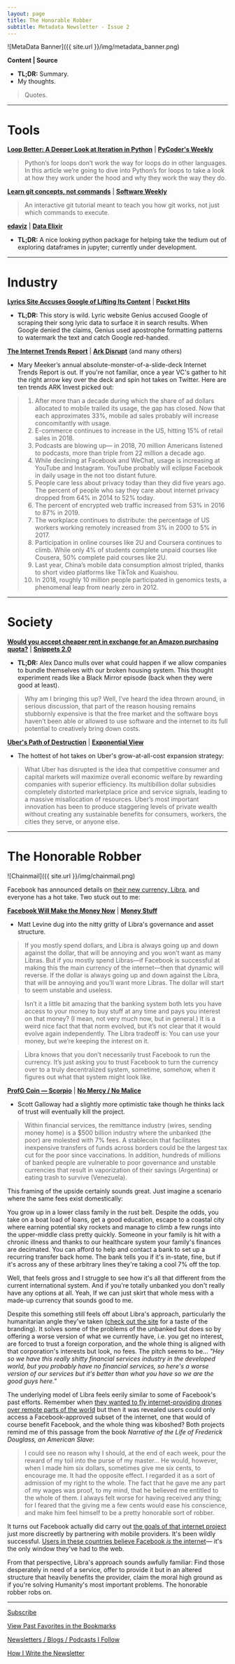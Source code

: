 ```yaml
---
layout: page
title: The Honorable Robber
subtitle: Metadata Newsletter - Issue 2
---
```


![MetaData Banner]({{ site.url }}/img/metadata_banner.png)

**Content \| Source**

- **TL;DR:** Summary.
- My thoughts.

> Quotes.

---

# Tools

[**Loop Better: A Deeper Look at Iteration in Python**](https://treyhunner.com/2019/06/loop-better-a-deeper-look-at-iteration-in-python/) \| [**PyCoder's Weekly**](https://pycoders.com/)

> Python’s for loops don’t work the way for loops do in other languages. In this article we’re going to dive into Python’s for loops to take a look at how they work under the hood and why they work the way they do.

[**Learn git concepts, not commands**](https://dev.to/unseenwizzard/learn-git-concepts-not-commands-4gjc) \| [**Software Weekly**](https://us12.campaign-archive.com/home/?u=0e61a764c5cf33d9f3eff0749&id=846fac531b)

> An interactive git tutorial meant to teach you how git works, not just which commands to execute.

[**edaviz**](https://github.com/tkrabel/edaviz) \| [**Data Elixir**](https://dataelixir.com/)

- **TL;DR:** A nice looking python package for helping take the tedium out of exploring dataframes in jupyter; currently under development.

---

# Industry

[**Lyrics Site Accuses Google of Lifting Its Content**](https://www.wsj.com/articles/lyrics-site-genius-com-accuses-google-of-lifting-its-content-11560677400?mod=hp_lead_pos2) \| [**Pocket Hits**](https://getpocket.com/explore/pocket-hits)

- **TL;DR:** This story is wild. Lyric website Genius accused Google of scraping their song lyric data to surface it in search results. When Google denied the claims, Genius used apostrophe formatting patterns to watermark the text and catch Google red-handed.

[**The Internet Trends Report**](https://www.bondcap.com/report/itr19/) \| [**Ark Disrupt**](https://ark-invest.com/ark-newsletter) (and many others)

- Mary Meeker’s annual absolute-monster-of-a-slide-deck Internet Trends Report is out. If you're not familiar, once a year VC's gather to hit the right arrow key over the deck and spin hot takes on Twitter. Here are ten trends ARK Invest picked out:

> 1. After more than a decade during which the share of ad dollars allocated to mobile trailed its usage, the gap has closed. Now that each approximates 33%, mobile ad sales probably will increase concomitantly with usage.
> 2. E-commerce continues to increase in the US, hitting 15% of retail sales in 2018.
> 3. Podcasts are blowing up— in 2018, 70 million Americans listened to podcasts, more than triple from 22 million a decade ago.
> 4. While declining at Facebook and WeChat, usage is increasing at YouTube and Instagram. YouTube probably will eclipse Facebook in daily usage in the not too distant future.
> 5. People care less about privacy today than they did five years ago. The percent of people who say they care about internet privacy dropped from 64% in 2014 to 52% today.
> 6. The percent of encrypted web traffic increased from 53% in 2016 to 87% in 2019.
> 7. The workplace continues to distribute: the percentage of US workers working remotely increased from 3% in 2000 to 5% in 2017.
> 8. Participation in online courses like 2U and Coursera continues to climb. While only 4% of students complete unpaid courses like Cousera, 50% complete paid courses like 2U.
> 9. Last year, China’s mobile data consumption almost tripled, thanks to short video platforms like TikTok and Kuaishou.
> 10. In 2018, roughly 10 million people participated in genomics tests, a phenomenal leap from nearly zero in 2012.

---

# Society

[**Would you accept cheaper rent in exchange for an Amazon purchasing quota?**](https://alexdanco.com/2019/06/12/would-you-accept-cheaper-rent-in-exchange-for-a-monthly-amazon-purchasing-quota/) \| [**Snippets 2.0**](https://danco.substack.com/)

- **TL;DR:** Alex Danco mulls over what could happen if we allow companies to bundle themselves with our broken housing system. This thought experiment reads like a Black Mirror episode (back when they were good at least).

> Why am I bringing this up? Well, I’ve heard the idea thrown around, in serious discussion, that part of the reason housing remains stubbornly expensive is that the free market and the software boys haven’t been able or allowed to use software and the internet to its full potential to creatively bring down costs.


[**Uber's Path of Destruction**](https://americanaffairsjournal.org/2019/05/ubers-path-of-destruction/) \| [**Exponential View**](https://www.exponentialview.co/)

- The hottest of hot takes on Uber's grow-at-all-cost expansion strategy:

> What Uber has disrupted is the idea that competitive consumer and capital markets will maximize overall economic welfare by rewarding companies with superior efficiency. Its multibillion dollar subsidies completely distorted marketplace price and service signals, leading to a massive misallocation of resources. Uber’s most important innovation has been to produce staggering levels of private wealth without creating any sustainable benefits for consumers, workers, the cities they serve, or anyone else.

---

# The Honorable Robber

![Chainmail]({{ site.url }}/img/chainmail.png)

Facebook has announced details on [their new currency, Libra](https://libra.org/en-US/), and everyone has a hot take. Two stuck out to me:

[**Facebook Will Make the Money Now**](https://www.bloomberg.com/opinion/articles/2019-06-18/facebook-will-make-the-money-now) \| [**Money Stuff**](https://www.bloomberg.com/opinion/authors/ARbTQlRLRjE/matthew-s-levine)

- Matt Levine dug into the nitty gritty of Libra's governance and asset structure.

> If you mostly spend dollars, and Libra is always going up and down against the dollar, that will be annoying and you won’t want as many Libras. But if you mostly spend Libras—if Facebook is successful at making this the main currency of the internet—then that dynamic will reverse. If the dollar is always going up and down against the Libra, that will be annoying and you’ll want more Libras. The dollar will start to seem unstable and useless.

> Isn’t it a little bit amazing that the banking system both lets you have access to your money to buy stuff at any time and pays you interest on that money? (I mean, not very much now, but in general.) It is a weird nice fact that that norm evolved, but it’s not clear that it would evolve again independently. The Libra tradeoff is: You can use your money, but we’re keeping the interest on it.

> Libra knows that you don’t necessarily trust Facebook to run the currency. It’s just asking you to trust Facebook to turn the currency over to a truly decentralized system, sometime, somehow, when it figures out what that system might look like.

[**ProfG Coin — Scorpio**](https://www.profgalloway.com/profg-coin) \| [**No Mercy / No Malice**](https://www.profgalloway.com/)

- Scott Galloway had a slightly more optimistic take though he thinks lack of trust will eventually kill the project.

> Within financial services, the remittance industry (wires, sending money home) is a $500 billion industry where the unbanked (the poor) are molested with 7% fees. A stablecoin that facilitates inexpensive transfers of funds across borders could be the largest tax cut for the poor since vaccinations. In addition, hundreds of millions of banked people are vulnerable to poor governance and unstable currencies that result in vaporization of their savings (Argentina) or eating trash to survive (Venezuela).

This framing of the upside certainly sounds great. Just imagine a scenario where the same fees exist domestically:

You grow up in a lower class family in the rust belt. Despite the odds, you take on a boat load of loans, get a good education, escape to a coastal city where earning potential sky rockets and manage to climb a few rungs into the upper-middle class pretty quickly. Someone in your family is hit with a chronic illness and thanks to our healthcare system your family's finances are decimated. You can afford to help and contact a bank to set up a recurring transfer back home. The bank tells you if it's in-state, fine, but if it's across any of these arbitrary lines they're taking a cool 7% off the top.

Well, that feels gross and I struggle to see how it's all that different from the current international system. And if you're totally unbanked you don't really have any options at all. Yeah, If we can just skirt that whole mess with a made-up currency that sounds good to me.

Despite this something still feels off about Libra's approach, particularly the humanitarian angle they've taken ([check out the site](https://libra.org/en-US/) for a taste of the branding). It solves some of the problems of the unbanked but does so by offering a worse version of what we currently have, i.e. you get no interest, are forced to trust a foreign corporation, and the whole thing is aligned with that corporation's interests but look, no fees. The pitch seems to be... *"Hey so we have this really shitty financial services industry in the developed world, but you probably have no financial services, so here's a worse version of our services but it's better than what you have so we are the good guys here."*

The underlying model of Libra feels eerily similar to some of Facebook's past efforts. Remember when [they wanted to fly internet-providing drones over remote parts of the world](https://www.wired.com/story/what-happened-to-facebooks-grand-plan-to-wire-the-world/) but then it was revealed users could only access a Facebook-approved subset of the internet, one that would of course benefit Facebook, and the whole thing was kiboshed? Both projects remind me of this passage from the book *Narrative of the Life of Frederick Douglass, an American Slave*:

> I could see no reason why I should, at the end of each week, pour the reward of my toil into the purse of my master... He would, however, when I made him six dollars, sometimes give me six cents, to encourage me. It had the opposite effect. I regarded it as a sort of admission of my right to the whole. The fact that he gave me any part of my wages was proof, to my mind, that he believed me entitled to the whole of them. I always felt worse for having received any thing; for I feared that the giving me a few cents would ease his conscience, and make him feel himself to be a pretty honorable sort of robber.

It turns out Facebook actually did carry out [the goals of that internet project](https://medium.com/@anneconnelly/why-facebooks-new-libra-coin-is-good-and-really-bad-for-the-world-4446a816fa23) just more discreetly by partnering with mobile providers. It's been wildly successful. [Users in these countries believe Facebook *is* the internet](https://qz.com/333313/milliions-of-facebook-users-have-no-idea-theyre-using-the-internet/)— it's the only window they've had to the web.

From that perspective, Libra's approach sounds awfully familiar: Find those desperately in need of a service, offer to provide it but in an altered structure that heavily benefits the provider, claim the moral high ground as if you're solving Humanity's most important problems. The honorable robber robs on.

---

[Subscribe](https://metadata.substack.com/)

[View Past Favorites in the Bookmarks](https://pdtenpas.github.io/)

[Newsletters / Blogs / Podcasts I Follow](https://pdtenpas.github.io/pages/newsletter/sources/)

[How I Write the Newsletter](https://pdtenpas.github.io/pages/newsletter/read_newsletters/)
